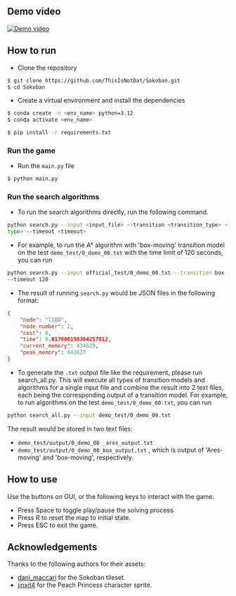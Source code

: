 ## Demo video 
[![Demo video](https://img.youtube.com/vi/HoPs7_Rpnqg/maxresdefault.jpg)](https://www.youtube.com/watch?v=HoPs7_Rpnqg)

## How to run
- Clone the repository
```bash
$ git clone https://github.com/ThisIsNotDat/Sokoban.git
$ cd Sokoban
```

- Create a virtual environment and install the dependencies
```bash
$ conda create -n <env_name> python=3.12
$ conda activate <env_name>
```

```bash
$ pip install -r requirements.txt
```

### Run the game
- Run the `main.py` file
```bash
$ python main.py
```

### Run the search algorithms
- To run the search algorithms directly, run the following command.
```bash
python search.py --input <input_file> --transition <transition_type> --type <
type> --timeout <timeout>
```
- For example, to run the A* algorithm with 'box-moving' transition model on the test `demo_test/0_demo_00.txt`
with the time limit of 120 seconds, you can run
```bash
python search.py --input official_test/0_demo_00.txt --transition box --type A*
--timeout 120
```

- The result of running `search.py` would be JSON files in the following format:
```json
{
    "node": "llDD",
    "node_number": 2,
    "cost": 8,
    "time": 0.017000198364257812,
    "current_memory": 434629,
    "peak_memory": 442627
}
```

- To generate the `.txt` output file like the requirement, please run search_all.py. This will execute
all types of transition models and algorithms for a single input file and combine the result into
2 text files, each being the corresponding output of a transition model. For example, to run
algorithms on the test `demo_test/0_demo_00.txt`, you can run
```bash
python search_all.py --input demo_test/0_demo_00.txt
```
The result would be stored in two text files:
- `demo_test/output/0_demo_00 _ares_output.txt`
- `demo_test/output/0_demo_00_box_output.txt`
, which is output of 'Ares-moving' and 'box-moving', respectively.

## How to use 
Use the buttons on GUI, or the following keys to interact with the game:
- Press Space to toggle play/pause the solving process.
- Press R to reset the map to initial state.
- Press ESC to exit the game.

## Acknowledgements
Thanks to the following authors for their assets:
- [dani_maccari](https://dani-maccari.itch.io/sokoban-tileset) for the Sokoban tileset.
- [jinxit4](https://civitai.com/models/375001/rpg-top-down-4-direction-walk-cycle-pony) for the Peach Princess character sprite.